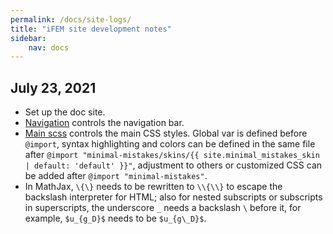 ```yaml
---
permalink: /docs/site-logs/
title: "iFEM site development notes"
sidebar:
    nav: docs
---
```


## July 23, 2021
- Set up the doc site.
- [Navigation](../_data/navigation.yml) controls the navigation bar.
- [Main scss](../assets/css/main.scss) controls the main CSS styles. Global var is defined before `@import`, syntax highlighting and colors can be defined in the same file after `@import "minimal-mistakes/skins/{{ site.minimal_mistakes_skin | default: 'default' }}"`, adjustment to others or customized CSS can be added after `@import "minimal-mistakes"`.
- In MathJax, `\{\}` needs to be rewritten to `\\{\\}` to escape the backslash interpreter for HTML; also for nested subscripts or subscripts in superscripts, the underscore `_` needs a backslash `\` before it, for example, `$u_{g_D}$` needs to be `$u_{g\_D}$`.
